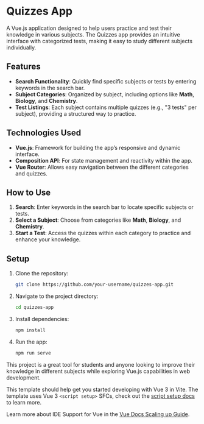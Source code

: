 
# Quizzes App

A Vue.js application designed to help users practice and test their knowledge in various subjects. The Quizzes app provides an intuitive interface with categorized tests, making it easy to study different subjects individually.

## Features

- **Search Functionality**: Quickly find specific subjects or tests by entering keywords in the search bar.
- **Subject Categories**: Organized by subject, including options like **Math**, **Biology**, and **Chemistry**.
- **Test Listings**: Each subject contains multiple quizzes (e.g., "3 tests" per subject), providing a structured way to practice.
  
## Technologies Used

- **Vue.js**: Framework for building the app’s responsive and dynamic interface.
- **Composition API**: For state management and reactivity within the app.
- **Vue Router**: Allows easy navigation between the different categories and quizzes.
  
## How to Use

1. **Search**: Enter keywords in the search bar to locate specific subjects or tests.
2. **Select a Subject**: Choose from categories like **Math**, **Biology**, and **Chemistry**.
3. **Start a Test**: Access the quizzes within each category to practice and enhance your knowledge.

## Setup

1. Clone the repository:
   ```bash
   git clone https://github.com/your-username/quizzes-app.git
   ```
2. Navigate to the project directory:
   ```bash
   cd quizzes-app
   ```
3. Install dependencies:
   ```bash
   npm install
   ```
4. Run the app:
   ```bash
   npm run serve
   ```

This project is a great tool for students and anyone looking to improve their knowledge in different subjects while exploring Vue.js capabilities in web development.


This template should help get you started developing with Vue 3 in Vite. The template uses Vue 3 `<script setup>` SFCs, check out the [script setup docs](https://v3.vuejs.org/api/sfc-script-setup.html#sfc-script-setup) to learn more.

Learn more about IDE Support for Vue in the [Vue Docs Scaling up Guide](https://vuejs.org/guide/scaling-up/tooling.html#ide-support).
